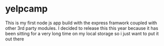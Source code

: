 # yelpcamp
This is my first node js app build with the express framwork coupled with other 3rd party modules. I decided to release this this year because it has been sitting for a very long time on my local storage so i just want to put it out there
